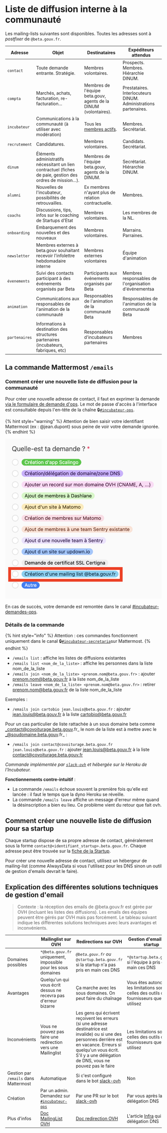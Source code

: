 # Liste de diffusion interne à la communauté

Les mailing-lists suivantes sont disponibles. Toutes les adresses sont à _postfixer_ de `@beta.gouv.fr`.

| Adresse       | Objet                                                                                                     | Destinataires                                                    | Expéditeurs attendus                                             |
| ------------- | --------------------------------------------------------------------------------------------------------- | ---------------------------------------------------------------- | ---------------------------------------------------------------- |
| `contact`     | Toute demande entrante. Stratégie.                                                                        | Membres volontaires.                                             | Prospects. Membres. Hiérarchie DINUM.                            |
| `compta`      | Marchés, achats, facturation, re-facturation…                                                             | Membres de l'équipe beta.gouv, agents de la DINUM (volontaires). | Prestataires. Interlocuteurs DINUM. Administrations partenaires. |
| `incubateur`  | Communications à la communauté (à utiliser avec modération)                                               | Tous les [membres actifs](https://beta.gouv.fr/communaute).      | Membres. Secrétariat.                                            |
| `recrutement` | Candidatures.                                                                                             | Membres volontaires.                                             | Candidats. Secrétariat.                                          |
| `dinum`       | Éléments administratifs nécessitant un lien contractuel (fiches de paie, gestion des ordres de mission…). | Membres de l'équipe beta.gouv, agents de la DINUM.               | Secrétariat. Hiérarchie DINUM.                                   |
| `alumni`      | Nouvelles de l'incubateur, possibilités de retrouvailles.                                                 | Ex membres n'ayant plus de relation contractuelle.               | Membres.                                                         |
| `coachs`      | Discussions, tips, infos sur le coaching de Startups d'Etat                                               | Membres volontaires.                                             | Les membres de la NL.                                            |
| `onboarding`  | Embarquement des nouvelles et des nouveaux                                                                | Membres volontaires.                                             | Marrains. Parraines.                                             |
| `newsletter`  | Membres externes à beta.gouv souhaitant recevoir l'infolettre hebdomadaire interne                        | Membres externes volontaires                                     | Équipe d'animation                                               |
| `évenements`  | Suivi des contacts participant à des événements organisés par Beta                                        | Participants aux événements organisés par Beta                   | Membres responsables de l'organisation d'événementsa             |
| `animation`   | Communications aux responsables de l'animation de la communauté                                           | Responsables de l'animation de la communauté Beta                | Responsables de l'animation de la communauté Beta                |
| `partenaires` | Informations à destination des structures partenaires (incubateurs, fabriques, etc)                       | Responsables d'incubateurs partenaires                           | Membres                                                          |

## La commande Mattermost `/emails`

### Comment créer une nouvelle liste de diffusion pour la communauté

Pour créer une nouvelle adresse de contact, il faut en exprimer la demande [via le formulaire de demande d'ops](https://airtable.com/shrJydj6dtrdSGmfq). Le mot de passe d'accès à l'interface est consultable depuis l'en-tête de la chaîne  🔒[`#incubateur-ops`](https://mattermost.incubateur.net/betagouv/channels/incubateur-ops).&#x20;

{% hint style="warning" %}
Attention de bien saisir votre identifiant Mattermost (ex : @jean.dupont) sous peine de voir votre demande ignorée.
{% endhint %}

![](<../../../.gitbook/assets/Capture d’écran 2022-06-15 à 19.50.40.png>)

En cas de succès, votre demande est remontée dans le canal [#incubateur-demandes-ops](https://mattermost.incubateur.net/betagouv/channels/incubateur-demandes-ops).

### Détails de la commande

{% hint style="info" %}
Attention : ces commandes fonctionnent uniquement dans le canal 🔒[`#incubateur-secretaria`](https://mattermost.incubateur.net/betagouv/channels/incubateur-secretaria)sur Mattermost.
{% endhint %}

* `/emails list` : affiche les listes de diffusions existantes
* `/emails list <nom_de_la_liste>` : affiche les personnes dans la liste nom\_de\_la\_liste
* `/emails join <nom_de_la_liste> <prenom.nom@beta.gouv.fr>` : ajouter prenom.nom@beta.gouv.fr à la liste nom\_de\_la\_liste
* `/emails leave <nom_de_la_liste> <prenom.nom@beta.gouv.fr>` : retirer prenom.nom@beta.gouv.fr de la liste nom\_de\_la\_liste

Exemples :

* `/emails join cartobio jean.louis@beta.gouv.fr` : ajouter jean.louis@beta.gouv.fr à la liste cartobio@beta.gouv.fr

Pour un cas particulier de liste rattachée à un sous domaine beta comme _contact@covoiturage.beta.gouv.fr_ le nom de la liste est à mettre avec le _@soudomaine.beta.gouv.fr_ :

* `/emails join contact@covoiturage.beta.gouv.fr jean.louis@beta.gouv.fr` : ajouter jean.louis@beta.gouv.fr à la liste contact@covoiturage.beta.gouv.fr

_Commande implémentée par_ [_`slack-ovh`_](https://github.com/betagouv/slack-ovh) _et hébergée sur le Heroku de l'Incubateur._

**Fonctionnements contre-intuitif** :

* La commande `/emails` échoue souvent la première fois qu'elle est lancée : il faut le temps que la dyno Heroku se réveille.
* La commande `/emails leave` affiche un message d'erreur même quand la désinscription a bien eu lieu. Ce problème vient du retour que fait ovh.

## Comment créer une nouvelle liste de diffusion pour sa startup

Chaque startup dispose de sa propre adresse de contact, généralement sous la forme `contact@<identifiant_startup>.beta.gouv.fr`. Chaque adresse peut être trouvée sur la [fiche de la Startup](https://beta.gouv.fr/startups).

Pour créer une nouvelle adresse de contact, utilisez un hébergeur de mailing-list (comme AlwaysData si vous l'utilisez pour les DNS sinon un outil de gestion d'emails devrait le faire).

## Explication des différentes solutions techniques de gestion d'email

> Contexte : la réception des emails de @beta.gouv.fr est gérée par OVH (incluant les listes des diffusions). Les emails des équipes peuvent être gérés par OVH mais pas forcément. Le tableau suivant indique les différentes solutions techniques avec leurs avantages et inconvénients.

|                                       | Mailinglist sur OVH                                                                                                | Redirections sur OVH                                                                                                                                                                                                                 | Gestion d'email par la startup                                                                                                                       |
| ------------------------------------- | ------------------------------------------------------------------------------------------------------------------ | ------------------------------------------------------------------------------------------------------------------------------------------------------------------------------------------------------------------------------------ | ---------------------------------------------------------------------------------------------------------------------------------------------------- |
| Domaines possibles                    | `*@beta.gouv.fr` uniquement, impossible pour les sous domaines                                                     | _`@beta.gouv.fr` ou_ `@startup.beta.gouv.fr` si la startup n'a pas pris en main ces DNS                                                                                                                                              | `*@startup.beta.gouv.fr` si l'équipe à pris en en main ces DNS                                                                                       |
| Avantages                             | Quelqu'un qui vous écrit dessus ne recevra pas d'erreur bizarre                                                    | Ça marche avec les sous domaines. On peut faire du chaînage                                                                                                                                                                          | Vous êtes autonome, les limitations sont celles des outils ou fournisseurs que vous utilisez                                                         |
| Inconvénients                         | Vous ne pouvez pas faire une redirection vers une Mailinglist                                                      | Les gens qui écrivent reçoivent les erreurs (si une adresse destinatrice est invalide) ou si une des personnes derrière est en vacance. Erreurs si quelqu'un vous écrit. S'il y a une délégation de DNS, vous ne pouvez pas le faire | Les limitations sont celles des outils ou fournisseurs que vous utilisez                                                                             |
| Gestion par `/emails` dans Mattermost | Automatique                                                                                                        | Si c'est configuré dans le bot [slack-ovh](https://github.com/betagouv/slack-ovh)                                                                                                                                                    | Non                                                                                                                                                  |
| Création                              | Par un admin. Demandez sur [`#incubateur-ops`](https://mattermost.incubateur.net/betagouv/channels/incubateur-ops) | Par une PR sur le bot [slack-ovh](https://github.com/betagouv/slack-ovh)                                                                                                                                                             | Par vous après la délégation DNS                                                                                                                     |
| Plus d'infos                          | [Doc MailingList OVH](https://docs.ovh.com/fr/emails/guide-dutilisation-mailing-list/)                             | [Doc redirection OVH](https://docs.ovh.com/fr/emails/guide-des-redirections-emails/)                                                                                                                                                 | L'article [Infra](../../../gerer-sa-startup-detat-ou-de-territoires-au-quotidien/je-fais-des-choix-technologique/infra.md) qui par la délégation DNS |
